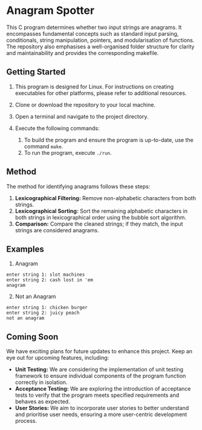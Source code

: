 # Anagram Spotter

This C program determines whether two input strings are anagrams. It encompasses fundamental concepts such as standard input parsing, conditionals, string manipulation, pointers, and modularisation of functions. The repository also emphasises a well-organised folder structure for clarity and maintainability and provides the corresponding makefile.

## Getting Started

1. This program is designed for Linux. For instructions on creating executables for other platforms, please refer to additional resources.
2. Clone or download the repository to your local machine.
3. Open a terminal and navigate to the project directory.
4. Execute the following commands:

   1. To build the program and ensure the program is up-to-date, use the command `make`.
   2. To run the program, execute `./run`.

## Method

The method for identifying anagrams follows these steps:

1. **Lexicographical Filtering:** Remove non-alphabetic characters from both strings.
2. **Lexicographical Sorting:** Sort the remaining alphabetic characters in both strings in lexicographical order using the bubble sort algorithm.
3. **Comparison:** Compare the cleaned strings; if they match, the input strings are considered anagrams.

## Examples

1. Anagram

```
enter string 1: slot machines
enter string 2: cash lost in 'em
anagram
```

2. Not an Anagram

```
enter string 1: chicken burger
enter string 2: juicy peach
not an anagram
```

## Coming Soon

We have exciting plans for future updates to enhance this project. Keep an eye out for upcoming features, including:

- **Unit Testing:** We are considering the implementation of unit testing framework to ensure individual components of the program function correctly in isolation.
- **Acceptance Testing:** We are exploring the introduction of acceptance tests to verify that the program meets specified requirements and behaves as expected.
- **User Stories:** We aim to incorporate user stories to better understand and prioritise user needs, ensuring a more user-centric development process.
